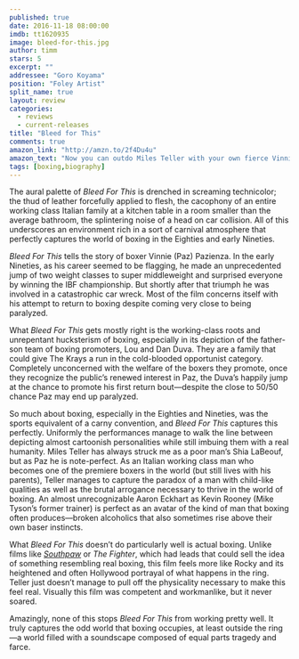 ```yaml
---
published: true
date: 2016-11-18 08:00:00
imdb: tt1620935
image: bleed-for-this.jpg
author: timm
stars: 5
excerpt: ""
addressee: "Goro Koyama"
position: "Foley Artist"
split_name: true
layout: review
categories: 
  - reviews
  - current-releases
title: "Bleed for This"
comments: true
amazon_link: "http://amzn.to/2f4Du4u"
amazon_text: "Now you can outdo Miles Teller with your own fierce Vinnie Paz look."
tags: [boxing,biography]
---
```

The aural palette of _Bleed For This_ is drenched in screaming technicolor; the thud of leather forcefully applied to flesh, the cacophony of an entire working class Italian family at a kitchen table in a room smaller than the average bathroom, the splintering noise of a head on car collision. All of this underscores an environment rich in a sort of carnival atmosphere that perfectly captures the world of boxing in the Eighties and early Nineties.

_Bleed For This_ tells the story of boxer Vinnie (Paz) Pazienza. In the early Nineties, as his career seemed to be flagging, he made an unprecedented jump of two weight classes to super middleweight and surprised everyone by winning the IBF championship. But shortly after that triumph he was involved in a catastrophic car wreck. Most of the film concerns itself with his attempt to return to boxing despite coming very close to being paralyzed.

What _Bleed For This_ gets mostly right is the working-class roots and unrepentant hucksterism of boxing, especially in its depiction of the father-son team of boxing promoters, Lou and Dan Duva. They are a family that could give The Krays a run in the cold-blooded opportunist category. Completely unconcerned with the welfare of the boxers they promote, once they recognize the public’s renewed interest in Paz, the Duva’s happily jump at the chance to promote his first return bout—despite the close to 50/50 chance Paz may end up paralyzed.

So much about boxing, especially in the Eighties and Nineties, was the sports equivalent of a carny convention, and _Bleed For This_ captures this perfectly. Uniformly the performances manage to walk the line between depicting almost cartoonish personalities while still imbuing them with a real humanity. Miles Teller has always struck me as a poor man’s Shia LaBeouf, but as Paz he is note-perfect. As an Italian working class man who becomes one of the premiere boxers in the world (but still lives with his parents), Teller manages to capture the paradox of a man with child-like qualities as well as the brutal arrogance necessary to thrive in the world of boxing. An almost unrecognizable Aaron Eckhart as Kevin Rooney (Mike Tyson’s former trainer) is perfect as an avatar of the kind of man that boxing often produces—broken alcoholics that also sometimes rise above their own baser instincts.

What _Bleed For This_ doesn’t do particularly well is actual boxing. Unlike films like [_Southpaw_](http://www.dearcastandcrew.com/content/2015/8/8/southpaw.html) or _The Fighter_, which had leads that could sell the idea of something resembling real boxing, this film feels more like Rocky and its heightened and often Hollywood portrayal of what happens in the ring. Teller just doesn’t manage to pull off the physicality necessary to make this feel real. Visually this film was competent and workmanlike, but it never soared.

Amazingly, none of this stops _Bleed For This_ from working pretty well. It truly captures the odd world that boxing occupies, at least outside the ring—a world filled with a soundscape composed of equal parts tragedy and farce.